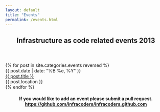 ```yaml
---
layout: default
title: "Events"
permalink: /events.html
---
```

<section class="container">
<div class="row">
<header class="highlight span12">
<h2>Infrastructure as code related events <strong>2013</strong></h2>
</header>
</div> 
</section>

<section class="container">
{% for post in site.categories.events reversed %}
<div class="span2 ">{{ post.date | date: "%B %e, %Y" }}</div>
<div class="span6"> <a href="{{ post.link }}" target="_blank">{{ post.title }}</a> </div>
<div class="span3">{{ post.location }}</div>
{% endfor %}
</section>	

<section class="container">
<div class="row">
<header class="span12 offset2">
<h4>If you would like to add an event please submit a pull request. <a href="https://github.com/infracoders/infracoders.github.com" target="_blank">https://github.com/infracoders/infracoders.github.com</a></h4>
</header>
</div>
</section>

